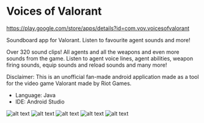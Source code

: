 # Voices of Valorant

https://play.google.com/store/apps/details?id=com.vov.voicesofvalorant

Soundboard app for Valorant. Listen to favourite agent sounds and more!

Over 320 sound clips!
All agents and all the weapons and even more sounds from the game.
Listen to agent voice lines, agent abilities, weapon firing sounds, equip sounds and reload sounds and many more!

Disclaimer: This is an unofficial fan-made android application made as a tool for the video game Valorant made by Riot Games.

- Language: Java
- IDE: Android Studio

![alt text](https://play-lh.googleusercontent.com/K6eSLL4oC-nx7LtDrObUTA783ysz6yRA1d2OwIjdtZyAUQ6PVWt9Jg8ZyGCIYauJswVs=w720-h310-rw)
![alt text](https://play-lh.googleusercontent.com/O5OBD5CR3_J7HvlaI674xKU-zP0vmT-x2vRnK5CmeuuXi11FwtyBZULg1HjVTHs-lsY=w720-h310-rw)
![alt text](https://play-lh.googleusercontent.com/NV3AZPVoJIm0IzLBXw1LoEYs7v0r-0KDDuXO1brYvvsMTrlTQIV96egW0AgXqDW8ohQ=w720-h310-rw)
![alt text](https://play-lh.googleusercontent.com/5d0imM999AblCxPreT0YUiKrhX5s2IbxtlMB6wYnI-7dycEH71Lw0IILSGvd737UjG8=w720-h310-rw)
![alt text](https://play-lh.googleusercontent.com/XU9h7Vm7E7PJgWxjJI-9fVlFh4uWdrg9k61_ZuYb3t9-mWnpJkE81orNpQsFUi8w63I=w720-h310-rw)
